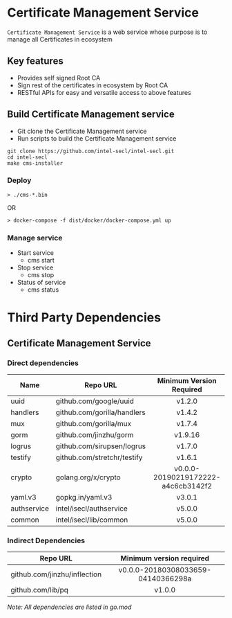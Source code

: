 # Certificate Management Service

`Certificate Management Service` is a web service whose purpose is to manage all Certificates in ecosystem

## Key features
- Provides self signed Root CA
- Sign rest of the certificates in ecosystem by Root CA
- RESTful APIs for easy and versatile access to above features

## Build Certificate Management service

- Git clone the Certificate Management service
- Run scripts to build the Certificate Management service

```shell
git clone https://github.com/intel-secl/intel-secl.git
cd intel-secl
make cms-installer
```

### Deploy
```console
> ./cms-*.bin
```

OR

```console
> docker-compose -f dist/docker/docker-compose.yml up
```

### Manage service
* Start service
    * cms start
* Stop service
    * cms stop
* Status of service
    * cms status

# Third Party Dependencies

## Certificate Management Service

### Direct dependencies

| Name        | Repo URL                    | Minimum Version Required           |
| ----------- | --------------------------- | :--------------------------------: |
| uuid        | github.com/google/uuid      | v1.2.0                             |
| handlers    | github.com/gorilla/handlers | v1.4.2                             |
| mux         | github.com/gorilla/mux      | v1.7.4                             |
| gorm        | github.com/jinzhu/gorm      | v1.9.16                            |
| logrus      | github.com/sirupsen/logrus  | v1.7.0                             |
| testify     | github.com/stretchr/testify | v1.6.1                             |
| crypto      | golang.org/x/crypto         | v0.0.0-20190219172222-a4c6cb3142f2 |
| yaml.v3     | gopkg.in/yaml.v3            | v3.0.1                             |
| authservice | intel/isecl/authservice     | v5.0.0	                         |
| common      | intel/isecl/lib/common      | v5.0.0                             |

### Indirect Dependencies

| Repo URL                     | Minimum version required           |
| -----------------------------| :--------------------------------: |
| github.com/jinzhu/inflection | v0.0.0-20180308033659-04140366298a |
| github.com/lib/pq            | v1.0.0                             |

*Note: All dependencies are listed in go.mod*

